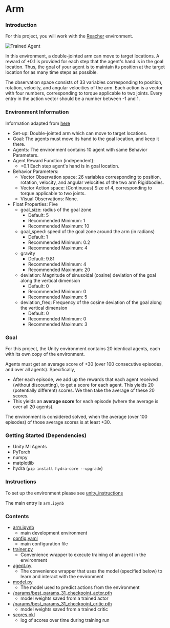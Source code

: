 [//]: # (Image References)

[image1]: https://user-images.githubusercontent.com/10624937/43851024-320ba930-9aff-11e8-8493-ee547c6af349.gif "Trained Agent"
[image2]: https://user-images.githubusercontent.com/10624937/43851646-d899bf20-9b00-11e8-858c-29b5c2c94ccc.png "Crawler"


# Arm

### Introduction

For this project, you will work with the [Reacher](https://github.com/deepanshut041/Reinforcement-Learning/tree/master/mlagents/04_reacher) environment.

![Trained Agent][image1]

In this environment, a double-jointed arm can move to target locations. A reward of +0.1 is provided for each step that the agent's hand is in the goal location. Thus, the goal of your agent is to maintain its position at the target location for as many time steps as possible.

The observation space consists of 33 variables corresponding to position, rotation, velocity, and angular velocities of the arm. Each action is a vector with four numbers, corresponding to torque applicable to two joints. Every entry in the action vector should be a number between -1 and 1.

### Environment Information

Information adapted from [here](https://github.com/deepanshut041/Reinforcement-Learning/tree/master/mlagents/04_reacher)

- Set-up: Double-jointed arm which can move to target locations.
- Goal: The agents must move its hand to the goal location, and keep it there.
- Agents: The environment contains 10 agent with same Behavior Parameters.
- Agent Reward Function (independent):
  - +0.1 Each step agent's hand is in goal location.
- Behavior Parameters:
  - Vector Observation space: 26 variables corresponding to position, rotation,
    velocity, and angular velocities of the two arm Rigidbodies.
  - Vector Action space: (Continuous) Size of 4, corresponding to torque
    applicable to two joints.
  - Visual Observations: None.
- Float Properties: Five
  - goal_size: radius of the goal zone
    - Default: 5
    - Recommended Minimum: 1
    - Recommended Maximum: 10
  - goal_speed: speed of the goal zone around the arm (in radians)
    - Default: 1
    - Recommended Minimum: 0.2
    - Recommended Maximum: 4
  - gravity
    - Default: 9.81
    - Recommended Minimum: 4
    - Recommended Maximum: 20
  - deviation: Magnitude of sinusoidal (cosine) deviation of the goal along the vertical dimension
    - Default: 0
    - Recommended Minimum: 0
    - Recommended Maximum: 5
  - deviation_freq: Frequency of the cosine deviation of the goal along the vertical dimension
    - Default: 0
    - Recommended Minimum: 0
    - Recommended Maximum: 3

### Goal

For this project, the Unity environment contains 20 identical agents, each with its own copy of the environment.  

Agents must get an average score of +30 (over 100 consecutive episodes, and over all agents).  Specifically,
- After each episode, we add up the rewards that each agent received (without discounting), to get a score for each agent.  This yields 20 (potentially different) scores.  We then take the average of these 20 scores. 
- This yields an **average score** for each episode (where the average is over all 20 agents).

The environment is considered solved, when the average (over 100 episodes) of those average scores is at least +30.

### Getting Started (Dependencies)

- Unity Ml Agents
- PyTorch
- numpy
- matplotlib
- hydra (`pip install hydra-core --upgrade`)


### Instructions

To set up the environment please see [unity_instructions](./unity_instructions.md)

The main entry is `arm.ipynb`

### Contents

- [arm.ipynb](./arm.ipynb)
    - main development environment
- [config.yaml](./conf/config.yaml)
    - main configuration file
- [trainer.py](./trainer.py)
    - Convenience wrapper to execute training of an agent in the environment
- [agent.py](./agent.py)
    - The convenience wrapper that uses the model (specified below) to learn and interact with the environment
- [model.py](./model.py)
    - The model used to predict actions from the environment
- [/params/best_params_31_checkpoint_actor.pth](./params/best_params_31_checkpoint_actor.pth)
    - model weights saved from a trained actor
- [/params/best_params_31_checkpoint_critic.pth](./params/best_params_31_checkpoint_critic.pth)
    - model weights saved from a trained critic
- [scores.pkl](./scores.pkl)
    - log of scores over time during training run
